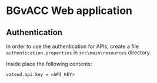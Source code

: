 # BGvACC Web application

## Authentication

In order to use the authentication for APIs, create a file `authentication.properties` in `src\main\resources` directory.

Inside place the following contents:

```
vateud.api.key = <API_KEY>
```